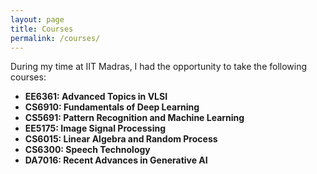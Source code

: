 ```yaml
---
layout: page
title: Courses
permalink: /courses/
---
```



During my time at IIT Madras, I had the opportunity to take the following courses:  

- **EE6361: Advanced Topics in VLSI**  
- **CS6910: Fundamentals of Deep Learning**  
- **CS5691: Pattern Recognition and Machine Learning**  
- **EE5175: Image Signal Processing**  
- **CS6015: Linear Algebra and Random Process**  
- **CS6300: Speech Technology**  
- **DA7016: Recent Advances in Generative AI**  

